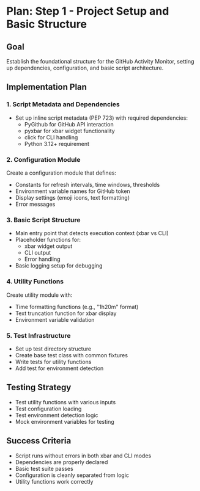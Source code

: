 # Plan: Step 1 - Project Setup and Basic Structure

## Goal
Establish the foundational structure for the GitHub Activity Monitor, setting up dependencies, configuration, and basic script architecture.

## Implementation Plan

### 1. Script Metadata and Dependencies
- Set up inline script metadata (PEP 723) with required dependencies:
  - PyGithub for GitHub API interaction
  - pyxbar for xbar widget functionality
  - click for CLI handling
  - Python 3.12+ requirement

### 2. Configuration Module
Create a configuration module that defines:
- Constants for refresh intervals, time windows, thresholds
- Environment variable names for GitHub token
- Display settings (emoji icons, text formatting)
- Error messages

### 3. Basic Script Structure
- Main entry point that detects execution context (xbar vs CLI)
- Placeholder functions for:
  - xbar widget output
  - CLI output
  - Error handling
- Basic logging setup for debugging

### 4. Utility Functions
Create utility module with:
- Time formatting functions (e.g., "1h20m" format)
- Text truncation function for xbar display
- Environment variable validation

### 5. Test Infrastructure
- Set up test directory structure
- Create base test class with common fixtures
- Write tests for utility functions
- Add test for environment detection

## Testing Strategy
- Test utility functions with various inputs
- Test configuration loading
- Test environment detection logic
- Mock environment variables for testing

## Success Criteria
- Script runs without errors in both xbar and CLI modes
- Dependencies are properly declared
- Basic test suite passes
- Configuration is cleanly separated from logic
- Utility functions work correctly